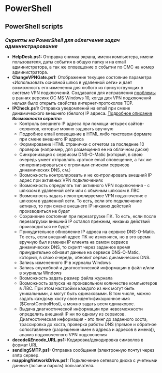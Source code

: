 # PowerShell
## PowerShell scripts
### _Скрипты на PowerShell для облегчения задач администрирования_
+ __HelpDesk.ps1:__ 
Отправка снимка экрана, имени компьютера, имени пользователя, даты события в общую папку и на email администратора, а так же оповещение о событии по СМС на номер администратора.
+ __ChangeVPNGate.ps1:__
Отображение текущее состояние параметра «Использовать основной шлюз в удаленной сети» и дает возможность его изменения для любого из присутствующих в системе VPN подключений. Создавался для исправления [проблемы](http://manaeff.ru/forum/viewtopic.php?p=1620) в ранних версиях ОС MS Windows 10, когда для VPN подключений нельзя было открыть свойства интернет-протоколов TCP.
+ __IPCheck.ps1:__
Отправка уведомлений на email при смене динамического внешнего (белого) IP адреса. [Подробное описание](http://manaeff.ru/forum/viewtopic.php?p=1465)
___Возможности скрипта:___
  - Контроль внешнего IP адреса при помощи четырех сайтов-сервисов, которые можно задавать вручную
  - Подробное email оповещение в HTML либо текстовом формате при смене внешнего IP адреса
  - Формирование HTML странички с отчетом за последние 10 проверок (например, для размещения ее на облачном диске)
  - Синхронизация с сервисом DNS-O-Matic (который, в свою очередь умеет отправлять краткое email оповещение, а так же синхронизироваться с огромным списком сервисов динамических DNS, см.)
  - Возможность контролировать и не контролировать внешний IP адрес при активных VPN подключениях
  - Возможность определять тип активного VPN подключения - с шлюзом в удаленной сети или с обычным шлюзом в ЛВС
  - Возможность задать неконтролируемое VPN подключение с шлюзом в удаленной сети. То есть, если это подключение активно, то при смене внешнего IP никаких действий производиться не будет
  - Сохранение состояния при перезагрузке ПК. То есть, если после перезагрузки внешний IP остался прежним, никаких действий производиться не будет
  - Принудительное обновление IP адреса на сервисе DNS-O-Matic. То есть, если внешний адрес ПК не изменялся, но в это время вручную был изменен IP клиента на самом сервисе динамических DNS, то скрипт через заданное время принудительно обновит данные на сервисе DNS-O-Matic, который, в свою очередь, обновит сервис динамических DNS.
  - Запись измененного IP в журналы Windows
  - Запись служебной и диагностической информации в файл и/или в журналы Windows
  - Возможность задать размер файла журнала
  - Возможность запуска на произвольном количестве компьютеров в ЛВС. При этом настройки каждого из них могут быть уникальными, а могут быть одинаковыми. В том числе, можно задать каждому хосту свое идентификационное имя ($ConstControlHost), а можно задать всем одинаковое.
  - Выдача диагностической информации при невозможности определить внешний IP ни по одному из сервисов. Диагностическая информация - это пинг до заданного хоста, трассировка до хоста, проверка работы DNS (прямое и обратное сопоставление (разрешение имен в адреса и адресов в имена)), анализ подключенного VPN подключения
+ __decode&Encode_URL.ps1:__
Кодировка/декодировка символов в формат URL.
+ __sendingSMTP.ps1:__
Отправка сообщения (электронную почту) через smtp сервер.
+ __mappingNetworkDrive.ps1:__
Подключение сетевого диска с учетными данные (логин и пароль) пользователя.

